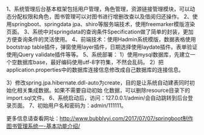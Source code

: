 
1、系统管理后台基本框架包括用户管理，角色管理，资源链接管理模块，可以动态分配权限和角色，图书管理可以对图书进行增删改查以及借阅归还操作。
2、使用springboot、springdata jpa、shiro等服务端技术，使用freemarker模版渲染页面。
3、系统中对springdata的查询条件Specification做了简单的封装，更加方便查询条件的灵活使用。
4、前端技术：使用Hadmin系统模版，数据表格使用bootstrap
table插件，弹窗使用layer插件，日期选择使用laydate插件。表单验证使用jQuery validate插件等等。
5、系统部署：
1）使用mysql数据库，先建立一个空数据库base，最好编码使用utf-8字符集，不然会乱码。
2）把application.properties中的数据库连接信息修改成自己数据库的连接信息。

3）修改spring.jpa.hibernate.ddl-auto为create，目的是让系统自动建表同时初始化相关集成数据。如果不需要自动初始
化数据，可以删除resource目录下的import.sql文件。
6、系统启动后，访问：127.0.0.1/admin/会自动跳转到后台登录页面。
7、初始用户名和密码为：admin/111111。

更多信息请查看网址：http://www.bubblyyi.com/2017/07/07/springboot制作图书管理系统一-基本功能介绍/
